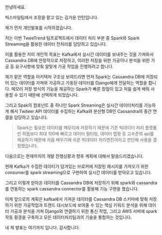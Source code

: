 안녕하세요.

빅스마일팀에서 조장을 맡고 있는 김가윤 인턴입니다.

제가 먼저 개인발표를 시작하겠습니다.

저는 이번 TweeTrend 팀프로젝트에서 데이터 처리 부분 중 Spark와 Spark Streaming을 활용한 데이터 전처리를 담당하고 있습니다.

이를 활용한 저의 개인적 목표는 Kafka에서 실시간 데이터를 보내주는 것을 가져와서 Cassandra DB에 안정적으로 저장하고, 이러한 저장을 위한 가공이나 분석을 위한 가공 등 요구사항에 맞춰 알맞게 가공 작업을 진행하려고 합니다.

제가 맡은 역할을 아키텍처 구조상 보여드리면 먼저 Spark는 Cassandra DB에 저장되어 있는 데이터를 가져와 가공하고 가동된 데이터를 Django에게 전달하는 역할을 합니다. 메모리 저장 방식의 기능을 제공하는 Spark가 빠른 장점이 있고 처음 쉽게 배워 사용할 수 있기 때문에 선택하게 되었습니다.

그리고 Spak의 컴포넌트 중 하나인 Spark Streaming은 실시간 데이터처리를 가능하게 해서 Twiteer API 데이터를 수집하는 Kafka와 분산형 DB인 Cassandra의 중간 연결을 담당하고 있습니다.

> Spark는 필요한 데이터를 메모리에 저장하기 때문에 기존 빅데이터 처리 플랫폼인 하둡보다 최대 100배 빠르고 데이터 필터링, 데이터 맵핑 등 고수준의 api를 제공하기 때문에 처음 배우기에 쉬운 빅데이터 처리엔진이라고 판단해 사용을 결정했습니다.



다음으로는 현재까지의 개발 진행상황과 향후 계획에 대해서 말씀드리겠습니다. 

현재 Kafka가 수집한 데이터가 담겨있는 브로커에 저장된 메시지를 가져오기 위한 consumer를 spark streaming으로 구현하여 실시간 데이터를 받아오고 있습니다.

그리고 이렇게 받아온 데이터를 Cassandra DB에 저장하기 위해 spark와 cassandra를 연동하는 spark cassandra connector를 활용해 기능 구현을 했습니다.

이제 앞으로의 계획은 kafka에서 가져온 데이터를 Cassandra DB 스키마에 맞춰 저장하기 위한 가공작업과 트렌드 대시보드에 보여줄 수 있는 핵심 키워드 분석을 위해 데이터 가공과 분석을 거쳐 Django와 연결하기 위한 통신 작업, 그리고 AWS 서버에 spark 작동 황경을 구축하고 모든 데이터처리팀과의 기술을 통합하는 것입니다.

네 제 발표는 여기까지 입니다. 감사합니다.